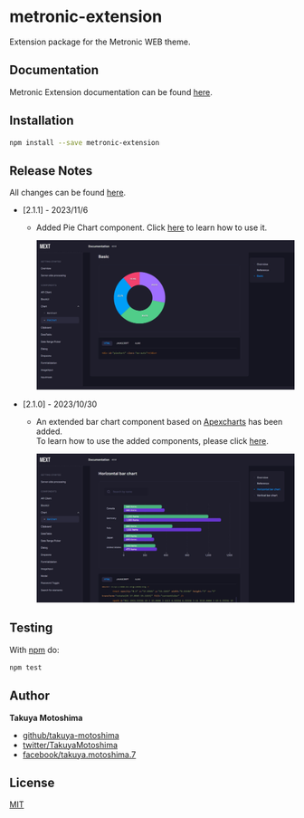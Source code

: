# metronic-extension
Extension package for the Metronic WEB theme.

## Documentation
Metronic Extension documentation can be found [here](https://takuya-motoshima.github.io/metronic-extension/).

<!-- Also, [here](CHANGELOG.md) are the changes for each version. -->

## Installation
```sh
npm install --save metronic-extension
```

## Release Notes
All changes can be found [here](CHANGELOG.md).

- [2.1.1] - 2023/11/6
    - Added Pie Chart component. Click [here](https://takuya-motoshima.github.io/metronic-extension/piechart.html) to learn how to use it.

        ![PieChart.jpg](screencaps/PieChart.jpg)
- [2.1.0] - 2023/10/30
    - An extended bar chart component based on [Apexcharts](https://apexcharts.com/) has been added.  
        To learn how to use the added components, please click [here](https://takuya-motoshima.github.io/metronic-extension/barchart.html).

        ![BarChart.jpg](screencaps/BarChart.jpg)

## Testing
With [npm](http://npmjs.org) do:

```sh
npm test
```

## Author
**Takuya Motoshima**

* [github/takuya-motoshima](https://github.com/takuya-motoshima)
* [twitter/TakuyaMotoshima](https://twitter.com/TakuyaMotoshima)
* [facebook/takuya.motoshima.7](https://www.facebook.com/takuya.motoshima.7)

## License
[MIT](LICENSE)